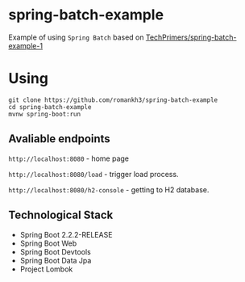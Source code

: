 # spring-batch-example
Example of using `Spring Batch` based on [TechPrimers/spring-batch-example-1](https://github.com/TechPrimers/spring-batch-example-1)

# Using
```
git clone https://github.com/romankh3/spring-batch-example
cd spring-batch-example
mvnw spring-boot:run
```
## Avaliable endpoints
`http://localhost:8080` - home page

`http://localhost:8080/load` - trigger load process.

`http://localhost:8080/h2-console` - getting to H2 database.

## Technological Stack
*   Spring Boot 2.2.2-RELEASE
*   Spring Boot Web
*   Spring Boot Devtools
*   Spring Boot Data Jpa
*   Project Lombok
